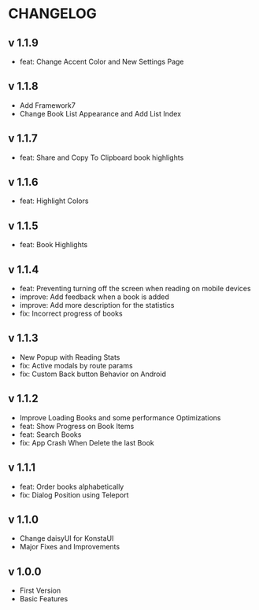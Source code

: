 # CHANGELOG

## v 1.1.9

* feat: Change Accent Color and New Settings Page

## v 1.1.8

* Add Framework7
* Change Book List Appearance and Add List Index

## v 1.1.7

* feat: Share and Copy To Clipboard book highlights

## v 1.1.6

* feat: Highlight Colors

## v 1.1.5

* feat: Book Highlights

## v 1.1.4

* feat: Preventing turning off the screen when reading on mobile devices
* improve: Add feedback when a book is added
* improve: Add more description for the statistics
* fix: Incorrect progress of books

## v 1.1.3

* New Popup with Reading Stats
* fix: Active modals by route params
* fix: Custom Back button Behavior on Android

## v 1.1.2

* Improve Loading Books and some performance Optimizations
* feat: Show Progress on Book Items
* feat: Search Books
* fix: App Crash When Delete the last Book

## v 1.1.1

* feat: Order books alphabetically
* fix: Dialog Position using Teleport

## v 1.1.0

* Change daisyUI for KonstaUI
* Major Fixes and Improvements

## v 1.0.0

* First Version
* Basic Features
